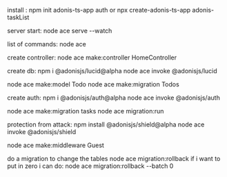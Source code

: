 install :
npm init adonis-ts-app auth
or
npx create-adonis-ts-app adonis-taskList

server start:
node ace serve --watch

list of commands:
node ace

create controller:
node ace make:controller HomeController

create db:
npm i @adonisjs/lucid@alpha
node ace invoke @adonisjs/lucid

node ace make:model Todo
node ace make:migration Todos

create auth:
npm i @adonisjs/auth@alpha
node ace invoke @adonisjs/auth

node ace make:migration tasks
node ace migration:run

protection from attack:
npm install @adonisjs/shield@alpha
node ace invoke @adonisjs/shield

node ace make:middleware Guest

do a migration to change the tables
node ace migration:rollback
if i want to put in zero i can do:
node ace migration:rollback --batch 0
